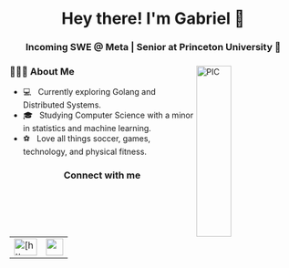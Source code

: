 <h1 align="center">Hey there! I'm Gabriel  👋 </h1>
<h3 align="center"> Incoming SWE @ Meta | Senior at Princeton University  🚀</h3>
<div>
<img width="35%" align="right" alt="PIC" height="300px" src="https://www.pngitem.com/pimgs/m/4-42822_apple-tv-copy-developer-illustration-png-transparent-png.png" />
<div align="left">
  <h3> 👨🏻‍💻 About Me </h3>

  - 💻 &nbsp; Currently exploring Golang and Distributed Systems. 
  - 🎓 &nbsp; Studying Computer Science with a minor in statistics and machine learning.
  - ⚽ &nbsp; Love all things soccer, games, technology, and physical fitness.
</div>
</div>

<table align="center">
    <tr>
        <h3 align="center">Connect with me</h3>
    </tr>
    <tr>       
        <td>
            <a href="https://www.linkedin.com/in/gabriel-marin-/" target="_blank">
                <img align="center" src="https://raw.githubusercontent.com/rahuldkjain/github-profile-readme-generator/master/src/images/icons/Social/linked-in-alt.svg" alt="[https://www.linkedin.com/in/ziaul-karim-b45456140/](https://www.linkedin.com/in/gabriel-marin-/)" height="30" width="40" />
            </a>
        </td>
        <td>
            <a href="https://mail.google.com/mail/?view=cm&fs=1&to=gm2594@princeton.edu" target="_blank">
                <img align="center" src="https://upload.wikimedia.org/wikipedia/commons/7/7e/Gmail_icon_%282020%29.svg" height="30" width="30" />
            </a>
        </td>
    </tr>
    
</table>
